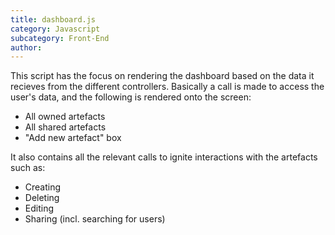```yaml
---
title: dashboard.js
category: Javascript
subcategory: Front-End
author:
---
```


This script has the focus on rendering the dashboard based on the data it recieves from the different controllers. Basically a call is made to access the user's data, and the following is rendered onto the screen:

* All owned artefacts
* All shared artefacts
* "Add new artefact" box

It also contains all the relevant calls to ignite interactions with the artefacts such as:

* Creating
* Deleting
* Editing
* Sharing (incl. searching for users)
